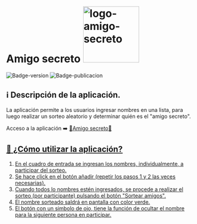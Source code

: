 <h1>
  Amigo secreto
  <img src="https://github.com/user-attachments/assets/24aaaaf3-85c7-44d8-9a2e-53527770f501" alt="logo-amigo-secreto"     style="width: 150px;"/> 
</h1>

![Badge-version](https://img.shields.io/badge/Versi%C3%B3n-V1.0-green)
![Badge-publicacion](https://img.shields.io/badge/Publicado-Marzo-yellow)

## ℹ️ Descripción de la aplicación.
La aplicación permite a los usuarios ingresar nombres en una lista, para luego realizar un sorteo aleatorio y determinar quién es el "amigo secreto".

Acceso a la aplicación ➡️ <u>🎁[Amigo secreto](https://jacrudev.github.io/challenge-amigo-secreto/)🎁<u/> 

## 🔨 ¿Cómo utilizar la aplicación?
1. En el cuadro de entrada se ingresan los nombres, individualmente, a participar del sorteo.
2. Se hace click en el botón añadir (repetir los pasos 1 y 2 las veces necesarias).
3. Cuando todos lo nombres estén ingresados, se procede a realizar el sorteo (por participante) pulsando el botón "Sortear amigos".
4. El nombre sorteado saldrá en pantalla con color verde.
5. El botón con un simbolo de ojo, tiene la función de ocultar el nombre para la siguiente persona en participar.

